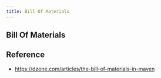 ```yaml
---
title: Bill Of Materials
---
```


## Bill Of Materials


## Reference
- https://dzone.com/articles/the-bill-of-materials-in-maven
